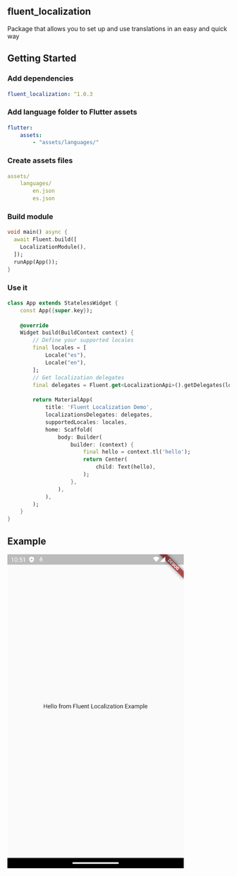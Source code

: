 ## fluent_localization
Package that allows you to set up and use translations in an easy and quick way

## Getting Started

### Add dependencies

```yaml
fluent_localization: ^1.0.3
```

### Add language folder to Flutter assets

```yaml 
flutter:
    assets:
        - "assets/languages/"
```

### Create assets files

```yaml 
assets/
    languages/
        en.json
        es.json
```

### Build module

```dart
void main() async {
  await Fluent.build([
    LocalizationModule(),
  ]);
  runApp(App());
}
```

### Use it
```dart
class App extends StatelessWidget {
    const App({super.key});

    @override
    Widget build(BuildContext context) {
        // Define your supported locales
        final locales = [
            Locale("es"),
            Locale("en"),
        ];
        // Get localization delegates
        final delegates = Fluent.get<LocalizationApi>().getDelegates(locales);
        
        return MaterialApp(
            title: 'Fluent Localization Demo',
            localizationsDelegates: delegates,
            supportedLocales: locales,
            home: Scaffold(
                body: Builder(
                    builder: (context) {
                        final hello = context.tl('hello');
                        return Center(
                            child: Text(hello),
                        );
                    },
                ),
            ),
        );
    }
}
```

## Example

<img src="https://raw.githubusercontent.com/aosorio-avilez/flutter_fluent/main/resources/fluent_localization_example.png" width="400" />